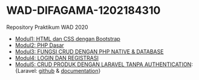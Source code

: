 # WAD-DIFAGAMA-1202184310
Repository Praktikum WAD 2020

* [Modul1: HTML dan CSS dengan Bootstrap](https://github.com/zeeniye/WAD-DIFAGAMA-1202184310/tree/master/MODUL1%20DIFAGAMA)
* [Modul2: PHP Dasar](https://github.com/zeeniye/WAD-DIFAGAMA-1202184310/tree/master/MODUL2%20DIFAGAMA)
* [Modul3: FUNGSI CRUD DENGAN PHP NATIVE & DATABASE](https://github.com/zeeniye/WAD-DIFAGAMA-1202184310/tree/master/MODUL3%20DIFAGAMA)
* [Modul4: LOGIN DAN REGISTRASI](https://github.com/zeeniye/WAD-DIFAGAMA-1202184310/tree/master/MODUL4%20DIFAGAMA)
* [Modul5: CRUD PRODUK DENGAN LARAVEL TANPA AUTHENTICATION](https://github.com/zeeniye/WAD-DIFAGAMA-1202184310/tree/master/MODUL5%20DIFAGAMA): {Laravel: [github](https://github.com/laravel/laravel) & [documentation](https://laravel.com/docs/8.x)}
